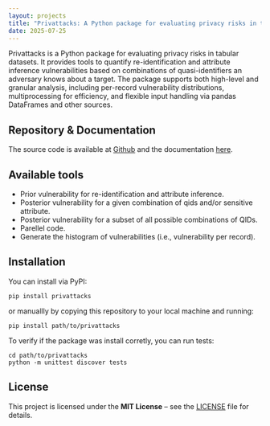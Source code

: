 ```yaml
---
layout: projects
title: "Privattacks: A Python package for evaluating privacy risks in tabular datasets"
date: 2025-07-25
---
```


Privattacks is a Python package for evaluating privacy risks in tabular datasets. It provides tools to quantify re-identification and attribute inference vulnerabilities based on combinations of quasi-identifiers an adversary knows about a target. The package supports both high-level and granular analysis, including per-record vulnerability distributions, multiprocessing for efficiency, and flexible input handling via pandas DataFrames and other sources.

## Repository & Documentation
The source code is available at [Github](https://github.com/ramongonze/privattacks) and the documentation [here](https://privattacks.readthedocs.io).

## Available tools
- Prior vulnerability for re-identification and attribute inference.
- Posterior vulnerability for a given combination of qids and/or sensitive attribute.
- Posterior vulnerability for a subset of all possible combinations of QIDs.
- Parellel code.
- Generate the histogram of vulnerabilities (i.e., vulnerability per record).

## Installation
You can install via PyPI:
```
pip install privattacks
```

or manuallly by copying this repository to your local machine and running:

```
pip install path/to/privattacks
```

To verify if the package was install corretly, you can run tests:

```
cd path/to/privattacks
python -m unittest discover tests
```

## License

This project is licensed under the **MIT License** – see the [LICENSE](LICENSE) file for details.

